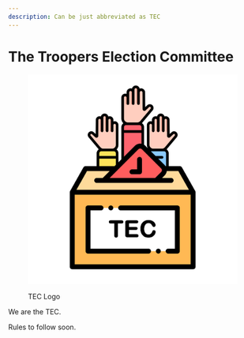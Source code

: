 ```yaml
---
description: Can be just abbreviated as TEC
---
```


# The Troopers Election Committee

<figure><img src="../../.gitbook/assets/TEC Logo.png" alt=""><figcaption><p>TEC Logo</p></figcaption></figure>

We are the TEC.

Rules to follow soon.
